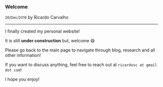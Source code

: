 ### Welcome

<small>26/Dec/2019</small> by Ricardo Carvalho

---

I finally created my personal website!

It is still **under construction** but, welcome :smile:

Please go back to the main page to navigate through blog, research and all other information!

If you want to discuss anything, feel free to reach out at `ricardosc at gmail dot com`!

I hope you enjoy!
